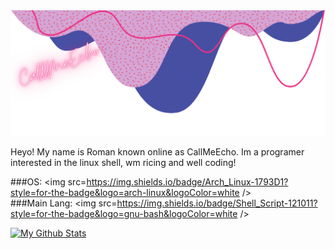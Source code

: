 <img src=CallMeEcho.png />

Heyo! My name is Roman known online as CallMeEcho. Im a programer interested in the linux shell, wm ricing and well coding!

###OS: <img src=https://img.shields.io/badge/Arch_Linux-1793D1?style=for-the-badge&logo=arch-linux&logoColor=white /> <br />
###Main Lang: <img src=https://img.shields.io/badge/Shell_Script-121011?style=for-the-badge&logo=gnu-bash&logoColor=white /> <br />

[![My Github Stats](https://github-readme-stats.vercel.app/api?username=CallMeEchoCodes)](https://github.com/anuraghazra/github-readme-stats)
